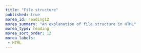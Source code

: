 ```yaml
---
title: "File structure"
published: true
morea_id: reading12
morea_summary: "An explanation of file structure in HTML"
morea_type: reading
morea_sort_order: 12
morea_labels:
 - HTML
---
```


